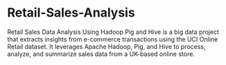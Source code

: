 # Retail-Sales-Analysis
Retail Sales Data Analysis Using Hadoop Pig and Hive is a big data project that extracts insights from e-commerce transactions using the UCI Online Retail dataset. It leverages Apache Hadoop, Pig, and Hive to process, analyze, and summarize sales data from a UK-based online store.
